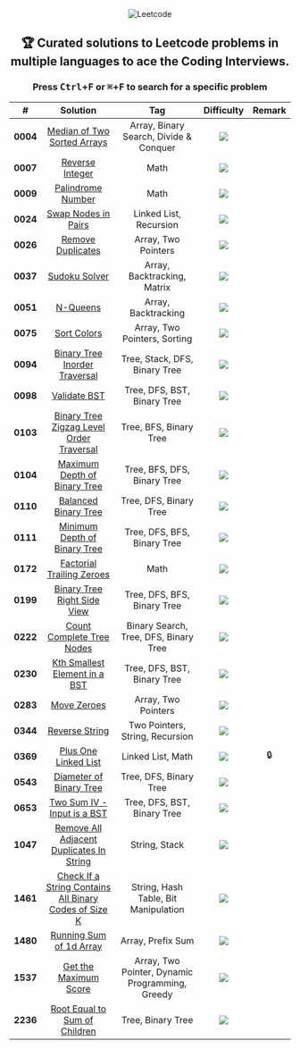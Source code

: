 <div align="center">

<picture>
  <source media="(prefers-color-scheme: light)" srcset="https://telegra.ph/file/50295ab5d953128d8e698.png">
  <source media="(prefers-color-scheme: dark)" srcset="https://telegra.ph/file/7ea4a5e6d225c0fe19686.png">
  <img alt="Leetcode">
</picture>

## 🏆 Curated solutions to Leetcode problems in multiple languages to ace the Coding Interviews.

### Press <kbd>Ctrl</kbd>+<kbd>F</kbd> or <kbd>⌘</kbd>+<kbd>F</kbd> to search for a specific problem

|    #     |                           Solution                            |                       Tag                       | Difficulty  | Remark |
| :------: | :-----------------------------------------------------------: | :---------------------------------------------: | :---------: | :----: |
| **0004** |               [Median of Two Sorted Arrays][4]                |     Array, Binary Search, Divide & Conquer      |  ![][hard]  |        |
| **0007** |                     [Reverse Integer][7]                      |                      Math                       | ![][medium] |        |
| **0009** |                    [Palindrome Number][9]                     |                      Math                       |  ![][easy]  |        |
| **0024** |                   [Swap Nodes in Pairs][24]                   |             Linked List, Recursion              | ![][medium] |        |
| **0026** |                    [Remove Duplicates][26]                    |               Array, Two Pointers               |  ![][easy]  |        |
| **0037** |                      [Sudoku Solver][37]                      |           Array, Backtracking, Matrix           |  ![][hard]  |        |
| **0051** |                        [N-Queens][51]                         |               Array, Backtracking               |  ![][hard]  |        |
| **0075** |                       [Sort Colors][75]                       |          Array, Two Pointers, Sorting           | ![][medium] |        |
| **0094** |              [Binary Tree Inorder Traversal][94]              |          Tree, Stack, DFS, Binary Tree          |  ![][easy]  |        |
| **0098** |                      [Validate BST][98]                       |           Tree, DFS, BST, Binary Tree           | ![][medium] |        |
| **0103** |        [Binary Tree Zigzag Level Order Traversal][103]        |             Tree, BFS, Binary Tree              | ![][medium] |        |
| **0104** |              [Maximum Depth of Binary Tree][104]              |           Tree, BFS, DFS, Binary Tree           |  ![][easy]  |        |
| **0110** |                  [Balanced Binary Tree][110]                  |             Tree, DFS, Binary Tree              |  ![][easy]  |        |
| **0111** |              [Minimum Depth of Binary Tree][111]              |           Tree, DFS, BFS, Binary Tree           |  ![][easy]  |        |
| **0172** |               [Factorial Trailing Zeroes][172]                |                      Math                       | ![][medium] |        |
| **0199** |              [Binary Tree Right Side View][199]               |           Tree, DFS, BFS, Binary Tree           | ![][medium] |        |
| **0222** |               [Count Complete Tree Nodes][222]                |      Binary Search, Tree, DFS, Binary Tree      | ![][medium] |        |
| **0230** |             [Kth Smallest Element in a BST][230]              |           Tree, DFS, BST, Binary Tree           | ![][medium] |        |
| **0283** |                      [Move Zeroes][283]                       |               Array, Two Pointers               |  ![][easy]  |        |
| **0344** |                     [Reverse String][344]                     |         Two Pointers, String, Recursion         |  ![][easy]  |        |
| **0369** |                  [Plus One Linked List][369]                  |                Linked List, Math                | ![][medium] |   🔒   |
| **0543** |                [Diameter of Binary Tree][543]                 |             Tree, DFS, Binary Tree              |  ![][easy]  |        |
| **0653** |              [Two Sum IV - Input is a BST][653]               |           Tree, DFS, BST, Binary Tree           |  ![][easy]  |        |
| **1047** |       [Remove All Adjacent Duplicates In String][1047]        |                  String, Stack                  |  ![][easy]  |        |
| **1461** | [Check If a String Contains All Binary Codes of Size K][1461] |      String, Hash Table, Bit Manipulation       | ![][medium] |        |
| **1480** |                [Running Sum of 1d Array][1480]                |                Array, Prefix Sum                |  ![][easy]  |        |
| **1537** |                 [Get the Maximum Score][1537]                 | Array, Two Pointer, Dynamic Programming, Greedy |  ![][hard]  |        |
| **2236** |             [Root Equal to Sum of Children][2236]             |                Tree, Binary Tree                |  ![][easy]  |        |

</div>
<!---------------------------------{ Path Reference }-------------------------->

[4]: ./0001-0100/004%20-%20Median%20of%20Two%20Sorted%20Arrays/
[7]: ./0001-0100/007%20-%20Reverse%20Integer/
[9]: ./0001-0100/009%20-%20Palindrome%20Number/
[24]: ./0001-0100/024%20-%20Swap%20Nodes%20in%20Pairs/
[26]: ./0001-0100/026%20-%20Remove%20Duplicates%20from%20Sorted%20Array/
[37]: ./0001-0100/037%20-%20Sudoku%20Solver/
[51]: ./0001-0100/051%20-%20N-Queens/
[75]: ./0001-0100/075%20-%20Sort%20Colors/
[94]: ./0001-0100/094%20-%20Binary%20Tree%20Inorder%20Traversal/
[98]: ./0001-0100/098%20-%20Validate%20Binary%20Search%20Tree/
[103]: ./0101-0200/103%20-%20Binary%20Tree%20Zigzag%20Level%20Order%20Traversal/
[104]: ./0101-0200/104%20-%20Maximum%20Depth%20of%20Binary%20Tree/
[110]: ./0101-0200/110%20-%20Balanced%20Binary%20Tree/
[111]: ./0101-0200/111%20-%20Minimum%20Depth%20of%20Binary%20Tree/
[172]: ./0101-0200/172%20-%20Factorial%20Trailing%20Zeroes/
[199]: ./0101-0200/199%20-%20Binary%20Tree%20Right%20Side%20View/
[222]: ./0201-0300/222%20-%20Count%20Complete%20Tree%20Nodes/
[230]: ./0201-0300/230%20-%20Kth%20Smallest%20Element%20in%20a%20BST/
[283]: ./0201-0300/283%20-%20Move%20Zeroes/
[344]: ./0301-0400/344%20-%20Reverse%20String/
[369]: ./0301-0400/369%20-%20Plus%20One%20Linked%20List/
[543]: ./0501-0600/543%20-%20Diameter%20of%20Binary%20Tree/
[653]: ./0601-0700/653%20-%20Two%20Sum%20IV%20-%20Input%20is%20a%20BST/
[1047]: ./1001-1100/1047%20-%20Remove%20All%20Adjacent%20Duplicates%20In%20String/
[1461]: ./1401-1500/1461%20-%20Check%20If%20a%20String%20Contains%20All%20Binary%20Codes%20of%20Size%20K/
[1480]: ./1401-1500/1480%20-%20Running%20Sum%20of%201d%20Array/
[1537]: ./1501-1600/1537%20-%20Get%20the%20Maximum%20Score/
[2236]: ./2201-2300/2236%20-%20Root%20Equals%20Sum%20of%20Children/

<!----------------------------------{ Labels }--------------------------------->

[easy]: https://img.shields.io/badge/-Easy-bright
[medium]: https://img.shields.io/badge/-Medium-yellow
[hard]: https://img.shields.io/badge/-Hard-red
